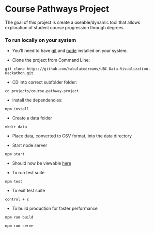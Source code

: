 # Course Pathways Project
The goal of this project is create a useable/dynamic tool that allows exploration of student course progression through degrees.
 
### To run locally on your system


* You'll need to have [git](https://git-scm.com/) and [node](https://nodejs.org/en/) installed on your system.

* Clone the project from Command Line:

```
git clone https://github.com/tabulatedreams/UBC-Data-Visualization-Hackathon.git
```

* CD into correct subfolder folder:

```
cd projects/course-pathway-project
```

* Install the dependencies:

```
npm install
```

* Create a data folder

```
mkdir data
```

* Place data, converted to CSV format, into the data directory

* Start node server

```
npm start
```

* Should now be viewable [here](http://localhost:4000/index.html)

* To run test suite
```
npm test
```

* To exit test suite
```
control + c
```

* To build production for faster performance

```
npm run build
```

```
npm run serve
```
